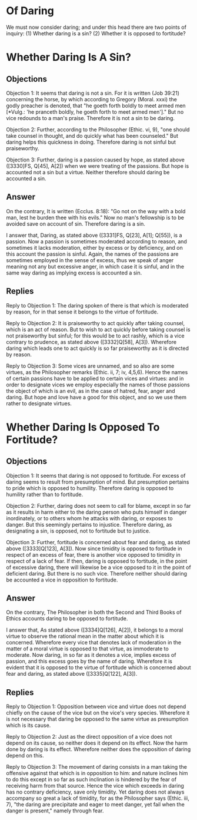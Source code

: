 # Of Daring

We must now consider daring; and under this head there are two points of inquiry:
(1) Whether daring is a sin?
(2) Whether it is opposed to fortitude?
# Whether Daring Is A Sin?

## Objections

Objection 1: It seems that daring is not a sin. For it is written (Job 39:21) concerning the horse, by which according to Gregory (Moral. xxxi) the godly preacher is denoted, that "he goeth forth boldly to meet armed men [*Vulg.: 'he pranceth boldly, he goeth forth to meet armed men']." But no vice redounds to a man's praise. Therefore it is not a sin to be daring.

Objection 2: Further, according to the Philosopher (Ethic. vi, 9), "one should take counsel in thought, and do quickly what has been counseled." But daring helps this quickness in doing. Therefore daring is not sinful but praiseworthy.

Objection 3: Further, daring is a passion caused by hope, as stated above ([3330]FS, Q[45], A[2]) when we were treating of the passions. But hope is accounted not a sin but a virtue. Neither therefore should daring be accounted a sin.

## Answer

On the contrary, It is written (Ecclus. 8:18): "Go not on the way with a bold man, lest he burden thee with his evils." Now no man's fellowship is to be avoided save on account of sin. Therefore daring is a sin.

I answer that, Daring, as stated above ([3331]FS, Q[23], A[1]; Q[55]), is a passion. Now a passion is sometimes moderated according to reason, and sometimes it lacks moderation, either by excess or by deficiency, and on this account the passion is sinful. Again, the names of the passions are sometimes employed in the sense of excess, thus we speak of anger meaning not any but excessive anger, in which case it is sinful, and in the same way daring as implying excess is accounted a sin.

## Replies

Reply to Objection 1: The daring spoken of there is that which is moderated by reason, for in that sense it belongs to the virtue of fortitude.

Reply to Objection 2: It is praiseworthy to act quickly after taking counsel, which is an act of reason. But to wish to act quickly before taking counsel is not praiseworthy but sinful; for this would be to act rashly, which is a vice contrary to prudence, as stated above ([3332]Q[58], A[3]). Wherefore daring which leads one to act quickly is so far praiseworthy as it is directed by reason.

Reply to Objection 3: Some vices are unnamed, and so also are some virtues, as the Philosopher remarks (Ethic. ii, 7; iv, 4,5,6). Hence the names of certain passions have to be applied to certain vices and virtues: and in order to designate vices we employ especially the names of those passions the object of which is an evil, as in the case of hatred, fear, anger and daring. But hope and love have a good for this object, and so we use them rather to designate virtues.
# Whether Daring Is Opposed To Fortitude?

## Objections

Objection 1: It seems that daring is not opposed to fortitude. For excess of daring seems to result from presumption of mind. But presumption pertains to pride which is opposed to humility. Therefore daring is opposed to humility rather than to fortitude.

Objection 2: Further, daring does not seem to call for blame, except in so far as it results in harm either to the daring person who puts himself in danger inordinately, or to others whom he attacks with daring, or exposes to danger. But this seemingly pertains to injustice. Therefore daring, as designating a sin, is opposed, not to fortitude but to justice.

Objection 3: Further, fortitude is concerned about fear and daring, as stated above ([3333]Q[123], A[3]). Now since timidity is opposed to fortitude in respect of an excess of fear, there is another vice opposed to timidity in respect of a lack of fear. If then, daring is opposed to fortitude, in the point of excessive daring, there will likewise be a vice opposed to it in the point of deficient daring. But there is no such vice. Therefore neither should daring be accounted a vice in opposition to fortitude.

## Answer

On the contrary, The Philosopher in both the Second and Third Books of Ethics accounts daring to be opposed to fortitude.

I answer that, As stated above ([3334]Q[126], A[2]), it belongs to a moral virtue to observe the rational mean in the matter about which it is concerned. Wherefore every vice that denotes lack of moderation in the matter of a moral virtue is opposed to that virtue, as immoderate to moderate. Now daring, in so far as it denotes a vice, implies excess of passion, and this excess goes by the name of daring. Wherefore it is evident that it is opposed to the virtue of fortitude which is concerned about fear and daring, as stated above ([3335]Q[122], A[3]).

## Replies

Reply to Objection 1: Opposition between vice and virtue does not depend chiefly on the cause of the vice but on the vice's very species. Wherefore it is not necessary that daring be opposed to the same virtue as presumption which is its cause.

Reply to Objection 2: Just as the direct opposition of a vice does not depend on its cause, so neither does it depend on its effect. Now the harm done by daring is its effect. Wherefore neither does the opposition of daring depend on this.

Reply to Objection 3: The movement of daring consists in a man taking the offensive against that which is in opposition to him: and nature inclines him to do this except in so far as such inclination is hindered by the fear of receiving harm from that source. Hence the vice which exceeds in daring has no contrary deficiency, save only timidity. Yet daring does not always accompany so great a lack of timidity, for as the Philosopher says (Ethic. iii, 7), "the daring are precipitate and eager to meet danger, yet fail when the danger is present," namely through fear.
